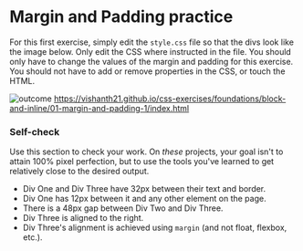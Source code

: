 # Margin and Padding practice

For this first exercise, simply edit the `style.css` file so that the divs look like the image below. Only edit the CSS where instructed in the file.  You should only have to change the values of the margin and padding for this exercise. You should not have to add or remove properties in the CSS, or touch the HTML.

![outcome](./desired-outcome.png)
https://vishanth21.github.io/css-exercises/foundations/block-and-inline/01-margin-and-padding-1/index.html
### Self-check 
Use this section to check your work. On _these_ projects, your goal isn't to attain 100% pixel perfection, but to use the tools you've learned to get relatively close to the desired output.

- Div One and Div Three have 32px between their text and border.
- Div One has 12px between it and any other element on the page.
- There is a 48px gap between Div Two and Div Three.
- Div Three is aligned to the right.
- Div Three's alignment is achieved using `margin` (and not float, flexbox, etc.).